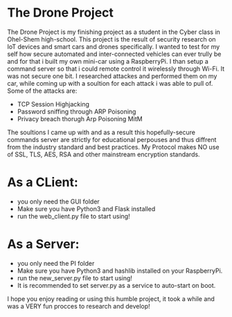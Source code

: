 # The Drone Project

The Drone Project is my finishing project as a student in the Cyber class in Ohel-Shem high-school.
This project is the result of security research on IoT devices and smart cars and drones specifically.
I wanted to test for my self how secure automated and inter-connected vehicles can ever trully be and for that i built my own mini-car using a RaspberryPi.
I than setup a command server so that i could remote control it wirelessly through Wi-Fi. It was not secure one bit.
I researched attackes and performed them on my car, while coming up with a soultion for each attack i was able to pull of.
Some of the attacks are:
  - TCP Session Highjacking
  - Password sniffing through ARP Poisoning
  - Privacy breach thorugh Arp Poisoning MitM

The soultions I came up with and as a result this hopefully-secure commands server are strictly for educational perpouses and thus diffrent from the industry standard and best practices. My Protocol makes NO use of SSL, TLS, AES, RSA and other mainstream encryption standards.

# As a CLient:

  - you only need the GUI folder
  - Make sure you have Python3 and Flask installed
  - run the web_client.py file to start using!
# As a Server:

  - you only need the PI folder
  - Make sure you have Python3 and hashlib installed on your RaspberryPi.
  - run the new_server.py file to start using!
  - It is recommended to set server.py as a service to auto-start on boot.


I hope you enjoy reading or using this humble project, it took a while and was a VERY fun procces to research and develop!
